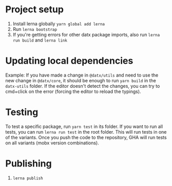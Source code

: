 # Project setup

1. Install lerna globally `yarn global add lerna`
2. Run `lerna bootstrap`
3. If you're getting errors for other datx package imports, also run `lerna run build` and `lerna link`

# Updating local dependencies

Example: If you have made a change in `@datx/utils` and need to use the new change in `@datx/core`, it should be enough to run `yarn build` in the `datx-utils` folder. If the editor doesn't detect the changes, you can try to cmd+click on the error (forcing the editor to reload the typings).

# Testing

To test a specific package, run `yarn test` in its folder. If you want to run all tests, you can run `lerna run test` in the root folder. This will run tests in one of the variants. Once you push the code to the repository, GHA will run tests on all variants (mobx version combinations).

# Publishing

1. `lerna publish`
